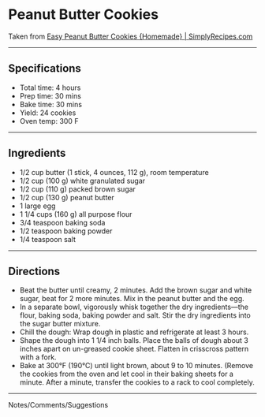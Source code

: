 # Peanut Butter Cookies

Taken from
[Easy Peanut Butter Cookies {Homemade} \| SimplyRecipes.com](https://www.simplyrecipes.com/recipes/peanut_butter_cookies/)

---
## Specifications
- Total time: 4 hours
- Prep time: 30 mins
- Bake time: 30 mins
- Yield: 24 cookies
- Oven temp: 300 F

---
## Ingredients

- 1/2 cup butter (1 stick, 4 ounces, 112 g), room temperature
- 1/2 cup (100 g) white granulated sugar
- 1/2 cup (110 g) packed brown sugar
- 1/2 cup (130 g) peanut butter
- 1 large egg
- 1 1/4 cups (160 g) all purpose flour
- 3/4 teaspoon baking soda
- 1/2 teaspoon baking powder
- 1/4 teaspoon salt

---
## Directions

- Beat the butter until creamy, 2 minutes. Add the brown sugar and white sugar, beat for 2 more minutes. Mix in the peanut butter and the egg.
- In a separate bowl, vigorously whisk together the dry ingredients—the flour, baking soda, baking powder and salt. Stir the dry ingredients into the sugar butter mixture.
- Chill the dough: Wrap dough in plastic and refrigerate at least 3 hours.
- Shape the dough into 1 1/4 inch balls. Place the balls of dough about 3 inches apart on un-greased cookie sheet. Flatten in crisscross pattern with a fork.
- Bake at 300°F (190°C) until light brown, about 9 to 10 minutes. (Remove the cookies from the oven and let cool in their baking sheets for a minute. After a minute, transfer the cookies to a rack to cool completely.

---
Notes/Comments/Suggestions